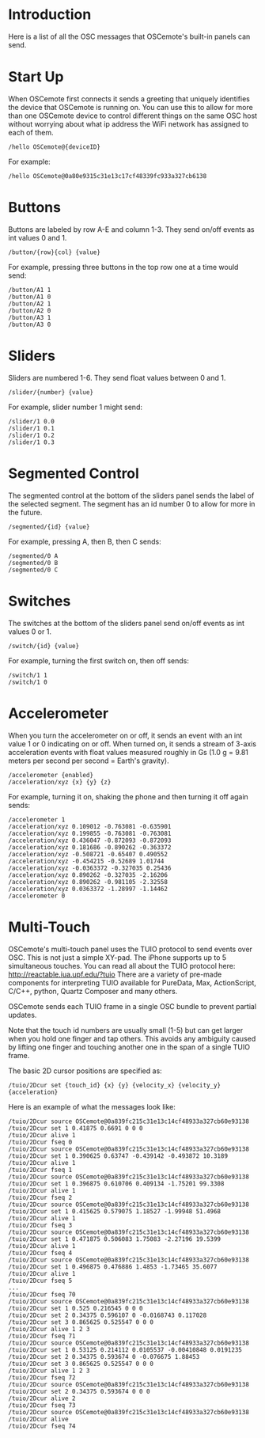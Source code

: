 # Introduction #

Here is a list of all the OSC messages that OSCemote's built-in panels can send.

# Start Up #

When OSCemote first connects it sends a greeting that uniquely identifies the device that OSCemote is running on.  You can use this to allow for more than one OSCemote device to control different things on the same OSC host without worrying about what ip address the WiFi network has assigned to each of them.

```
/hello OSCemote@{deviceID}
```

For example:

```
/hello OSCemote@0a80e9315c31e13c17cf48339fc933a327cb6138
```

# Buttons #

Buttons are labeled by row A-E and column 1-3.  They send on/off events as int values 0 and 1.

```
/button/{row}{col} {value}
```

For example, pressing three buttons in the top row one at a time would send:

```
/button/A1 1
/button/A1 0
/button/A2 1
/button/A2 0
/button/A3 1
/button/A3 0
```

# Sliders #

Sliders are numbered 1-6.  They send float values between 0 and 1.

```
/slider/{number} {value}
```

For example, slider number 1 might send:

```
/slider/1 0.0
/slider/1 0.1
/slider/1 0.2
/slider/1 0.3
```

# Segmented Control #

The segmented control at the bottom of the sliders panel sends the label of the selected segment.  The segment has an id number 0 to allow for more in the future.

```
/segmented/{id} {value}
```

For example, pressing A, then B, then C sends:

```
/segmented/0 A
/segmented/0 B
/segmented/0 C
```

# Switches #

The switches at the bottom of the sliders panel send on/off events as int values 0 or 1.

```
/switch/{id} {value}
```

For example, turning the first switch on, then off sends:

```
/switch/1 1
/switch/1 0
```

# Accelerometer #

When you turn the accelerometer on or off, it sends an event with an int value 1 or 0 indicating on or off.  When turned on, it sends a stream of 3-axis acceleration events with float values measured roughly in Gs (1.0 g = 9.81 meters per second per second = Earth's gravity).

```
/accelerometer {enabled}
/acceleration/xyz {x} {y} {z}
```

For example, turning it on, shaking the phone and then turning it off again sends:

```
/accelerometer 1
/acceleration/xyz 0.109012 -0.763081 -0.635901
/acceleration/xyz 0.199855 -0.763081 -0.763081
/acceleration/xyz 0.436047 -0.872093 -0.872093
/acceleration/xyz 0.181686 -0.890262 -0.363372
/acceleration/xyz -0.508721 -0.65407 0.490552
/acceleration/xyz -0.454215 -0.52689 1.01744
/acceleration/xyz -0.0363372 -0.327035 0.25436
/acceleration/xyz 0.890262 -0.327035 -2.16206
/acceleration/xyz 0.890262 -0.981105 -2.32558
/acceleration/xyz 0.0363372 -1.28997 -1.14462
/accelerometer 0
```

# Multi-Touch #

OSCemote's multi-touch panel uses the TUIO protocol to send events over OSC.  This is not just a simple XY-pad.  The iPhone supports up to 5 simultaneous touches.  You can read all about the TUIO protocol here: http://reactable.iua.upf.edu/?tuio  There are a variety of pre-made components for interpreting TUIO available for PureData, Max, ActionScript, C/C++, python, Quartz Composer and many others.

OSCemote sends each TUIO frame in a single OSC bundle to prevent partial updates.

Note that the touch id numbers are usually small (1-5) but can get larger when you hold one finger and tap others.  This avoids any ambiguity caused by lifting one finger and touching another one in the span of a single TUIO frame.

The basic 2D cursor positions are specified as:
```
/tuio/2Dcur set {touch_id} {x} {y} {velocity_x} {velocity_y} {acceleration}
```

Here is an example of what the messages look like:

```
/tuio/2Dcur source OSCemote@0a839fc215c31e13c14cf48933a327cb60e93138
/tuio/2Dcur set 1 0.41875 0.6691 0 0 0
/tuio/2Dcur alive 1
/tuio/2Dcur fseq 0
/tuio/2Dcur source OSCemote@0a839fc215c31e13c14cf48933a327cb60e93138
/tuio/2Dcur set 1 0.390625 0.63747 -0.439142 -0.493872 10.3189
/tuio/2Dcur alive 1
/tuio/2Dcur fseq 1
/tuio/2Dcur source OSCemote@0a839fc215c31e13c14cf48933a327cb60e93138
/tuio/2Dcur set 1 0.396875 0.610706 0.409134 -1.75201 99.3308
/tuio/2Dcur alive 1
/tuio/2Dcur fseq 2
/tuio/2Dcur source OSCemote@0a839fc215c31e13c14cf48933a327cb60e93138
/tuio/2Dcur set 1 0.415625 0.579075 1.18527 -1.99948 51.4968
/tuio/2Dcur alive 1
/tuio/2Dcur fseq 3
/tuio/2Dcur source OSCemote@0a839fc215c31e13c14cf48933a327cb60e93138
/tuio/2Dcur set 1 0.471875 0.506083 1.75083 -2.27196 19.5399
/tuio/2Dcur alive 1
/tuio/2Dcur fseq 4
/tuio/2Dcur source OSCemote@0a839fc215c31e13c14cf48933a327cb60e93138
/tuio/2Dcur set 1 0.496875 0.476886 1.4853 -1.73465 35.6077
/tuio/2Dcur alive 1
/tuio/2Dcur fseq 5
...
/tuio/2Dcur fseq 70
/tuio/2Dcur source OSCemote@0a839fc215c31e13c14cf48933a327cb60e93138
/tuio/2Dcur set 1 0.525 0.216545 0 0 0
/tuio/2Dcur set 2 0.34375 0.596107 0 -0.0168743 0.117028
/tuio/2Dcur set 3 0.865625 0.525547 0 0 0
/tuio/2Dcur alive 1 2 3
/tuio/2Dcur fseq 71
/tuio/2Dcur source OSCemote@0a839fc215c31e13c14cf48933a327cb60e93138
/tuio/2Dcur set 1 0.53125 0.214112 0.0105537 -0.00410848 0.0191235
/tuio/2Dcur set 2 0.34375 0.593674 0 -0.076675 1.88453
/tuio/2Dcur set 3 0.865625 0.525547 0 0 0
/tuio/2Dcur alive 1 2 3
/tuio/2Dcur fseq 72
/tuio/2Dcur source OSCemote@0a839fc215c31e13c14cf48933a327cb60e93138
/tuio/2Dcur set 2 0.34375 0.593674 0 0 0
/tuio/2Dcur alive 2
/tuio/2Dcur fseq 73
/tuio/2Dcur source OSCemote@0a839fc215c31e13c14cf48933a327cb60e93138
/tuio/2Dcur alive
/tuio/2Dcur fseq 74
```